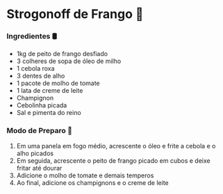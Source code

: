 # Strogonoff de Frango :chicken:

### Ingredientes :oil_drum:

- 1kg de peito de frango desfiado
- 3 colheres de sopa de óleo de milho
- 1 cebola roxa
- 3 dentes de alho
- 1 pacote de molho de tomate
- 1 lata de creme de leite
- Champignon
- Cebolinha picada
- Sal e pimenta do reino

### Modo de Preparo :spoon:

1. Em uma panela em fogo médio, acrescente o óleo e frite a cebola e o alho picados
2. Em seguida, acrescente o peito de frango picado em cubos e deixe fritar até dourar
3. Adicione o molho de tomate e demais temperos
4. Ao final, adicione os champignons e o creme de leite